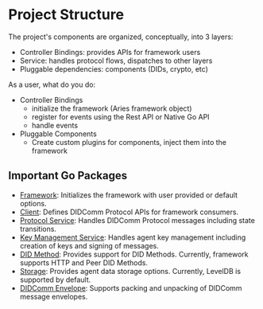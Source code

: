 # Project Structure


The project's components are organized, conceptually, into 3 layers:
- Controller Bindings: provides APIs for framework users
- Service: handles protocol flows, dispatches to other layers
- Pluggable dependencies: components (DIDs, crypto, etc)

As a user, what do you do:
- Controller Bindings
  - initialize the framework (Aries framework object)
  - register for events using the Rest API or Native Go API
  - handle events
- Pluggable Components
  - Create custom plugins for components, inject them into the framework 
    
## Important Go Packages
- [Framework](../pkg/framework/aries): Initializes the framework with user provided or default options.
- [Client](../pkg/client): Defines DIDComm Protocol APIs for framework consumers.
- [Protocol Service](../pkg/didcomm/protocol/): Handles DIDComm Protocol messages including state transitions.
- [Key Management Service](../pkg/kms): Handles agent key management including creation of keys and signing of messages.
- [DID Method](../pkg/didmethod): Provides support for DID Methods. Currently, framework supports HTTP and Peer DID Methods.
- [Storage](../pkg/storage): Provides agent data storage options. Currently, LevelDB is supported by default.
- [DIDComm Envelope](../pkg/didcomm/packer): Supports packing and unpacking of DIDComm message envelopes. 

